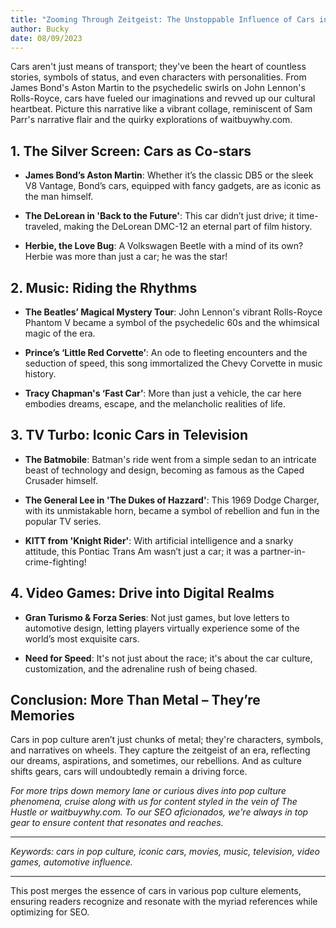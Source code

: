 ```yaml
---
title: "Zooming Through Zeitgeist: The Unstoppable Influence of Cars in Pop Culture"
author: Bucky
date: 08/09/2023
---
```


Cars aren't just means of transport; they've been the heart of countless stories, symbols of status, and even characters with personalities. From James Bond's Aston Martin to the psychedelic swirls on John Lennon's Rolls-Royce, cars have fueled our imaginations and revved up our cultural heartbeat. Picture this narrative like a vibrant collage, reminiscent of Sam Parr's narrative flair and the quirky explorations of waitbuywhy.com.

## **1. The Silver Screen: Cars as Co-stars**

- **James Bond’s Aston Martin**: Whether it’s the classic DB5 or the sleek V8 Vantage, Bond’s cars, equipped with fancy gadgets, are as iconic as the man himself.
  
- **The DeLorean in 'Back to the Future'**: This car didn’t just drive; it time-traveled, making the DeLorean DMC-12 an eternal part of film history.

- **Herbie, the Love Bug**: A Volkswagen Beetle with a mind of its own? Herbie was more than just a car; he was the star!

## **2. Music: Riding the Rhythms**

- **The Beatles’ Magical Mystery Tour**: John Lennon's vibrant Rolls-Royce Phantom V became a symbol of the psychedelic 60s and the whimsical magic of the era.

- **Prince’s ‘Little Red Corvette’**: An ode to fleeting encounters and the seduction of speed, this song immortalized the Chevy Corvette in music history.

- **Tracy Chapman's ‘Fast Car’**: More than just a vehicle, the car here embodies dreams, escape, and the melancholic realities of life.

## **3. TV Turbo: Iconic Cars in Television**

- **The Batmobile**: Batman's ride went from a simple sedan to an intricate beast of technology and design, becoming as famous as the Caped Crusader himself.

- **The General Lee in 'The Dukes of Hazzard'**: This 1969 Dodge Charger, with its unmistakable horn, became a symbol of rebellion and fun in the popular TV series.

- **KITT from 'Knight Rider'**: With artificial intelligence and a snarky attitude, this Pontiac Trans Am wasn’t just a car; it was a partner-in-crime-fighting!

## **4. Video Games: Drive into Digital Realms**

- **Gran Turismo & Forza Series**: Not just games, but love letters to automotive design, letting players virtually experience some of the world’s most exquisite cars.

- **Need for Speed**: It's not just about the race; it's about the car culture, customization, and the adrenaline rush of being chased.

## **Conclusion: More Than Metal – They’re Memories**

Cars in pop culture aren’t just chunks of metal; they're characters, symbols, and narratives on wheels. They capture the zeitgeist of an era, reflecting our dreams, aspirations, and sometimes, our rebellions. And as culture shifts gears, cars will undoubtedly remain a driving force.

*For more trips down memory lane or curious dives into pop culture phenomena, cruise along with us for content styled in the vein of The Hustle or waitbuywhy.com. To our SEO aficionados, we're always in top gear to ensure content that resonates and reaches.*

---

*Keywords: cars in pop culture, iconic cars, movies, music, television, video games, automotive influence.*

---

This post merges the essence of cars in various pop culture elements, ensuring readers recognize and resonate with the myriad references while optimizing for SEO.